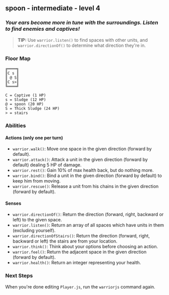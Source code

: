## spoon - intermediate - level 4

### _Your ears become more in tune with the surroundings. Listen to find enemies and captives!_

> **TIP:** Use `warrior.listen()` to find spaces with other units, and `warrior.directionOf()` to determine what direction they're in.


### Floor Map

```
╔════╗
║C s ║
║ @ S║
║C s>║
╚════╝

C = Captive (1 HP)
s = Sludge (12 HP)
@ = spoon (20 HP)
S = Thick Sludge (24 HP)
> = stairs
```

### Abilities

#### Actions (only one per turn)

* `warrior.walk()`: Move one space in the given direction (forward by default).
* `warrior.attack()`: Attack a unit in the given direction (forward by default) dealing 5 HP of damage.
* `warrior.rest()`: Gain 10% of max health back, but do nothing more.
* `warrior.bind()`: Bind a unit in the given direction (forward by default) to keep him from moving.
* `warrior.rescue()`: Release a unit from his chains in the given direction (forward by default).

#### Senses

* `warrior.directionOf()`: Return the direction (forward, right, backward or left) to the given space.
* `warrior.listen()`: Return an array of all spaces which have units in them (excluding yourself).
* `warrior.directionOfStairs()`: Return the direction (forward, right, backward or left) the stairs are from your location.
* `warrior.think()`: Think about your options before choosing an action.
* `warrior.feel()`: Return the adjacent space in the given direction (forward by default).
* `warrior.health()`: Return an integer representing your health.

### Next Steps

When you're done editing `Player.js`, run the `warriorjs` command again.
